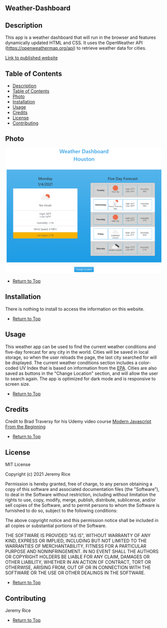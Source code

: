 ## Weather-Dashboard

## Description 

This app is a weather dashboard that will run in the browser and features dynamically updated HTML and CSS. It uses the OpenWeather API (https://openweathermap.org/api) to retrieve weather data for cities.

[Link to published website](https://jdavidrice.github.io/Weather-Dashboard/)

## Table of Contents

* [Description](#Description)
* [Table of Contents](#Table-of-Contents)
* [Photo](#Photo)
* [Installation](#Installation)
* [Usage](#Usage)
* [Credits](#Credits)
* [License](#License)
* [Contributing](#Contributing)

## Photo

![Screenshot of completed website.](assets/images/weather_dash_pic_one.png)

* [Return to Top](#Weather-Dashboard)

## Installation

There is nothing to install to access the information on this website. 

* [Return to Top](#Weather-Dashboard)

## Usage 

This weather app can be used to find the current weather conditions and five-day forecast for any city in the world. Cities will be saved in local storage, so when the user reloads the page, the last city searched for will be displayed. The current weather conditions section includes a color-coded UV Index that is based on information from the [EPA](https://www.epa.gov/sunsafety/uv-index-scale-0). Cities are also saved as buttons in the "Change Location" section, and will allow the user to search again. The app is optimized for dark mode and is responsive to screen size. 

* [Return to Top](#Weather-Dashboard)

## Credits

Credit to Brad Traversy for his Udemy video course [Modern Javascript From the Beginning](https://www.udemy.com/course/modern-javascript-from-the-beginning/)


* [Return to Top](#Weather-Dashboard)

## License

MIT License

Copyright (c) 2021 Jeremy Rice

Permission is hereby granted, free of charge, to any person obtaining a copy
of this software and associated documentation files (the "Software"), to deal
in the Software without restriction, including without limitation the rights
to use, copy, modify, merge, publish, distribute, sublicense, and/or sell
copies of the Software, and to permit persons to whom the Software is
furnished to do so, subject to the following conditions:

The above copyright notice and this permission notice shall be included in all
copies or substantial portions of the Software.

THE SOFTWARE IS PROVIDED "AS IS", WITHOUT WARRANTY OF ANY KIND, EXPRESS OR
IMPLIED, INCLUDING BUT NOT LIMITED TO THE WARRANTIES OF MERCHANTABILITY,
FITNESS FOR A PARTICULAR PURPOSE AND NONINFRINGEMENT. IN NO EVENT SHALL THE
AUTHORS OR COPYRIGHT HOLDERS BE LIABLE FOR ANY CLAIM, DAMAGES OR OTHER
LIABILITY, WHETHER IN AN ACTION OF CONTRACT, TORT OR OTHERWISE, ARISING FROM,
OUT OF OR IN CONNECTION WITH THE SOFTWARE OR THE USE OR OTHER DEALINGS IN THE
SOFTWARE.

* [Return to Top](#Weather-Dashboard)


## Contributing

Jeremy Rice

* [Return to Top](#Weather-Dashboard)
